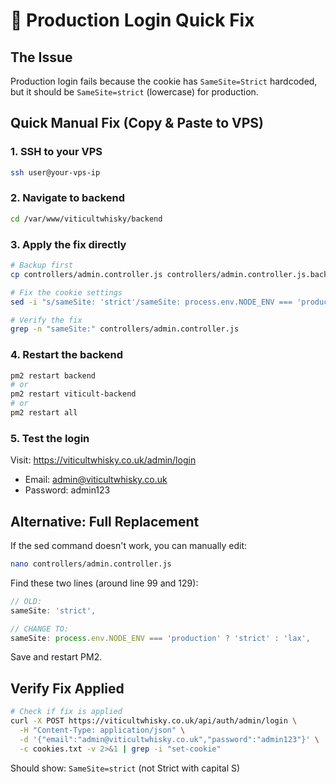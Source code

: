 # 🚨 Production Login Quick Fix

## The Issue
Production login fails because the cookie has `SameSite=Strict` hardcoded, but it should be `SameSite=strict` (lowercase) for production.

## Quick Manual Fix (Copy & Paste to VPS)

### 1. SSH to your VPS
```bash
ssh user@your-vps-ip
```

### 2. Navigate to backend
```bash
cd /var/www/viticultwhisky/backend
```

### 3. Apply the fix directly
```bash
# Backup first
cp controllers/admin.controller.js controllers/admin.controller.js.backup

# Fix the cookie settings
sed -i "s/sameSite: 'strict'/sameSite: process.env.NODE_ENV === 'production' ? 'strict' : 'lax'/g" controllers/admin.controller.js

# Verify the fix
grep -n "sameSite:" controllers/admin.controller.js
```

### 4. Restart the backend
```bash
pm2 restart backend
# or
pm2 restart viticult-backend
# or
pm2 restart all
```

### 5. Test the login
Visit: https://viticultwhisky.co.uk/admin/login
- Email: admin@viticultwhisky.co.uk
- Password: admin123

## Alternative: Full Replacement

If the sed command doesn't work, you can manually edit:

```bash
nano controllers/admin.controller.js
```

Find these two lines (around line 99 and 129):
```javascript
// OLD:
sameSite: 'strict',

// CHANGE TO:
sameSite: process.env.NODE_ENV === 'production' ? 'strict' : 'lax',
```

Save and restart PM2.

## Verify Fix Applied
```bash
# Check if fix is applied
curl -X POST https://viticultwhisky.co.uk/api/auth/admin/login \
  -H "Content-Type: application/json" \
  -d '{"email":"admin@viticultwhisky.co.uk","password":"admin123"}' \
  -c cookies.txt -v 2>&1 | grep -i "set-cookie"
```

Should show: `SameSite=strict` (not Strict with capital S)
